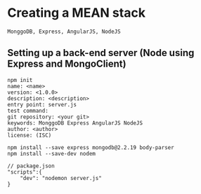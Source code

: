 # Creating a MEAN stack
    MonggoDB, Express, AngularJS, NodeJS

## Setting up a back-end server (Node using Express and MongoClient)

    npm init
    name: <name>
    version: <1.0.0>
    description: <description>
    entry point: server.js
    test command:
    git repository: <your git>
    keywords: MonggoDB Express AngularJS NodeJS
    author: <author>
    license: (ISC)

    npm install --save express mongodb@2.2.19 body-parser
    npm install --save-dev nodem

    // package.json
    "scripts":{
        "dev": "nodemon server.js"
    }